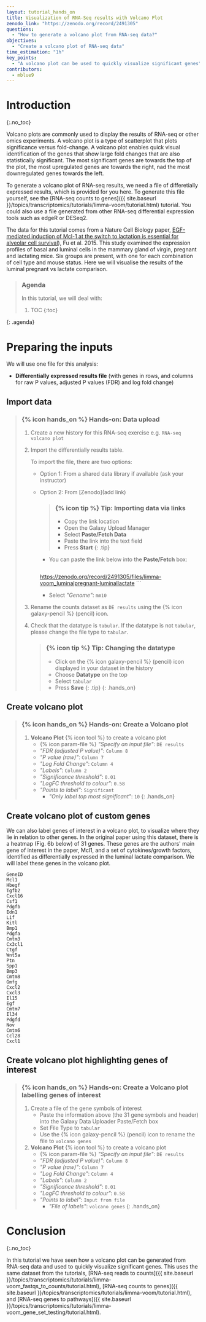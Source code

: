 ```yaml
---
layout: tutorial_hands_on
title: Visualization of RNA-Seq results with Volcano Plot
zenodo_link: "https://zenodo.org/record/2491305"
questions:
  - "How to generate a volcano plot from RNA-seq data?"
objectives:
  - "Create a volcano plot of RNA-seq data"
time_estimation: "1h"
key_points:
  - "A volcano plot can be used to quickly visualize significant genes" 
contributors:
  - mblue9
---
```



# Introduction
{:.no_toc}

Volcano plots are commonly used to display the results of RNA-seq or other omics experiments. A volcano plot is a type of scatterplot that plots significance versus fold-change. A volcano plot enables quick visual identification of the genes that show large fold changes that are also statistically significant. The most significant genes are towards the top of the plot, the most upregulated genes are towards the right, nad the most downregulated genes towards the left.

To generate a volcano plot of RNA-seq results, we need a file of differetially expressed results, which is provided for you here. To generate this file yourself, see the [RNA-seq counts to genes]({{ site.baseurl }}/topics/transcriptomics/tutorials/limma-voom/tutorial.html) tutorial. You could also use a file generated from other RNA-seq differential expression tools such as edgeR or DESeq2.

The data for this tutorial comes from a Nature Cell Biology paper, [EGF-mediated induction of Mcl-1 at the switch to lactation is essential for alveolar cell survival](https://www.ncbi.nlm.nih.gov/pubmed/25730472)), Fu et al. 2015. This study examined the expression profiles of basal and luminal cells in the mammary gland of virgin, pregnant and lactating mice. Six groups are present, with one for each combination of cell type and mouse status. Here we will visualise the results of the luminal pregnant vs lactate comparison.


> ### Agenda
>
> In this tutorial, we will deal with:
>
> 1. TOC
> {:toc}
>
{: .agenda}

# Preparing the inputs

We will use one file for this analysis:

 * **Differentially expressed results file** (with genes in rows, and columns for raw P values, adjusted P values (FDR) and log fold change)

## Import data

> ### {% icon hands_on %} Hands-on: Data upload
>
> 1. Create a new history for this RNA-seq exercise e.g. `RNA-seq volcano plot`
> 2. Import the differentially results table.
>
>     To import the file, there are two options:
>     - Option 1: From a shared data library if available (ask your instructor)
>     - Option 2: From [Zenodo](add link)
>
>         > ### {% icon tip %} Tip: Importing data via links
>         >
>         > * Copy the link location
>         > * Open the Galaxy Upload Manager
>         > * Select **Paste/Fetch Data**
>         > * Paste the link into the text field
>         > * Press **Start**
>         {: .tip}
>
>         - You can paste the link below into the **Paste/Fetch** box:
>
>           ```
>       https://zenodo.org/record/2491305/files/limma-voom_luminalpregnant-luminallactate
>           ```
>
>         - Select *"Genome"*: `mm10`
>
> 2. Rename the counts dataset as `DE results` using the {% icon galaxy-pencil %} (pencil) icon.
> 3. Check that the datatype is `tabular`.
>    If the datatype is not `tabular`, please change the file type to `tabular`.
>
>    > ### {% icon tip %} Tip: Changing the datatype
>    > * Click on the {% icon galaxy-pencil %} (pencil) icon displayed in your dataset in the history
>    > * Choose **Datatype** on the top
>    > * Select `tabular`
>    > * Press **Save**
>    {: .tip}
{: .hands_on}

## Create volcano plot

> ### {% icon hands_on %} Hands-on: Create a Volcano plot
>
> 1. **Volcano Plot** {% icon tool %} to create a volcano plot
>    - {% icon param-file %} *"Specify an input file"*: `DE results`
>    - *"FDR (adjusted P value)"*: `Column 8`
>    - *"P value (raw)"*: `Column 7`
>    - *"Log Fold Change"*: `Column 4`
>    - *"Labels"*: `Column 2`
>    - *"Significance threshold"*: `0.01`
>    - *"LogFC threshold to colour"*: `0.58`
>    - *"Points to label"*: `Significant`
>        - *"Only label top most significant"*: `10`
{: .hands_on}


## Create volcano plot of custom genes

We can also label genes of interest in a volcano plot, to visualize where they lie in relation to other genes. In the original paper using this dataset, there is a heatmap (Fig. 6b below) of 31 genes. These genes are the authors' main gene of interest in the paper, Mcl1, and a set of cytokines/growth factors, identified as differentially expressed in the luminal lactate comparison. We will label these genes in the volcano plot.


```
GeneID
Mcl1
Hbegf
Tgfb2
Cxcl16
Csf1
Pdgfb
Edn1
Lif
Kitl
Bmp1
Pdgfa
Cmtm3
Cx3cl1
Ctgf
Wnt5a
Ptn
Spp1
Bmp3
Cmtm8
Gmfg
Cxcl2
Cxcl3
Il15
Egf
Cmtm7
Il34
Pdgfd
Nov
Cmtm6
Ccl28
Cxcl1
```

## Create volcano plot highlighting genes of interest

> ### {% icon hands_on %} Hands-on: Create a Volcano plot labelling genes of interest
> 1. Create a file of the gene symbols of interest
>    - Paste the information above (the 31 gene symbols and header) into the Galaxy Data Uploader Paste/Fetch box
>    - Set File Type to `tabular`
>    - Use the {% icon galaxy-pencil %} (pencil) icon to rename the file to `volcano genes`
> 2. **Volcano Plot** {% icon tool %} to create a volcano plot
>    - {% icon param-file %} *"Specify an input file"*: `DE results`
>    - *"FDR (adjusted P value)"*: `Column 8`
>    - *"P value (raw)"*: `Column 7`
>    - *"Log Fold Change"*: `Column 4`
>    - *"Labels"*: `Column 2`
>    - *"Significance threshold"*: `0.01`
>    - *"LogFC threshold to colour"*: `0.58`
>    - *"Points to label"*: `Input from file`
>        - *"File of labels"*: `volcano genes`
{: .hands_on}


# Conclusion
{:.no_toc}

In this tutorial we have seen how a volcano plot can be generated from RNA-seq data and used to quickly visualize significant genes. This uses the same dataset from the tutorials, [RNA-seq reads to counts]({{ site.baseurl }}/topics/transcriptomics/tutorials/limma-voom_fastqs_to_counts/tutorial.html), [RNA-seq counts to genes]({{ site.baseurl }}/topics/transcriptomics/tutorials/limma-voom/tutorial.html), and [RNA-seq genes to pathways]({{ site.baseurl }}/topics/transcriptomics/tutorials/limma-voom_gene_set_testing/tutorial.html).
